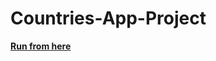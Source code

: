 # Countries-App-Project

<a href="https://madyannassar.github.io/Countries-App-Project/index.html"><b>Run from here<b></a>
